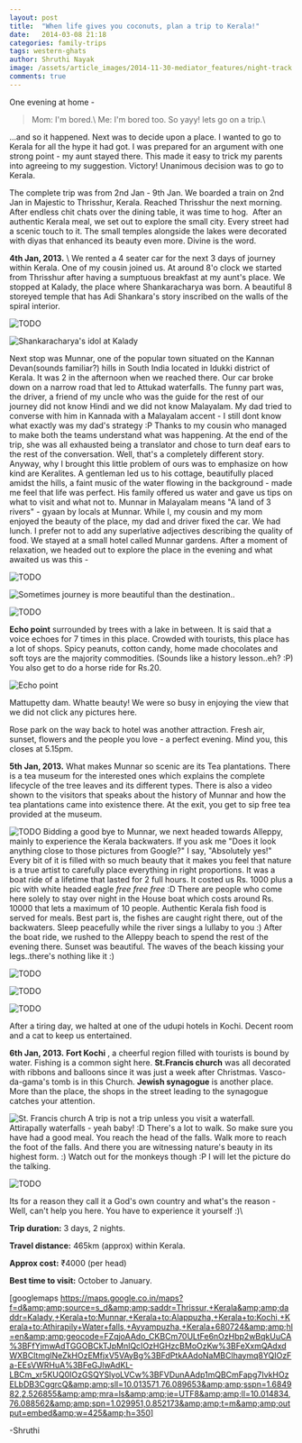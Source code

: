 ```yaml
---
layout: post
title:  "When life gives you coconuts, plan a trip to Kerala!"
date:   2014-03-08 21:18
categories: family-trips
tags: western-ghats
author: Shruthi Nayak
image: /assets/article_images/2014-11-30-mediator_features/night-track.jpg
comments: true
---
```


One evening at home - 

> Mom: I'm bored.\\
> Me: I'm bored too. So yayy! lets go on a trip.\\

...and so it happened. Next was to decide upon a place. I wanted to go to Kerala for all the hype it had got. I was prepared for an argument with one strong point - my aunt stayed there. This made it easy to trick my parents into agreeing to my suggestion. Victory! Unanimous decision was to go to Kerala.


The complete trip was from 2nd Jan - 9th Jan. We boarded a train on 2nd Jan in Majestic to Thrisshur, Kerala. Reached Thrisshur the next morning. After endless chit chats over the dining table, it was time to hog.  After an authentic Kerala meal, we set out to explore the small city. Every street had a scenic touch to it. The small temples alongside the lakes were decorated with diyas that enhanced its beauty even more. Divine is the word.


**4th Jan, 2013.** \\
We rented a 4 seater car for the next 3 days of journey within Kerala. One of my cousin joined us. At around 8'o clock we started from Thrisshur after having a sumptuous breakfast at my aunt's place. We stopped at Kalady, the place where Shankaracharya was born. A beautiful 8 storeyed temple that has Adi Shankara's story inscribed on the walls of the spiral interior.


![TODO](http://sancharaa.files.wordpress.com/2014/03/img_2398.jpg)

![Shankaracharya's idol at Kalady](http://sancharaa.files.wordpress.com/2014/03/imag0616.jpg)
 

Next stop was Munnar, one of the popular town situated on the Kannan Devan(sounds familiar?) hills in South India located in Idukki district of Kerala. It was 2 in the afternoon when we reached there. Our car broke down on a narrow road that led to Attukad waterfalls. The funny part was, the driver, a friend of my uncle who was the guide for the rest of our journey did not know Hindi and we did not know Malayalam. My dad tried to converse with him in Kannada with a Malayalam accent - I still dont know what exactly was my dad's strategy :P Thanks to my cousin who managed to make both the teams understand what was happening. At the end of the trip, she was all exhausted being a translator and chose to turn deaf ears to the rest of the conversation. Well, that's a completely different story. Anyway, why I brought this little problem of ours was to emphasize on how kind are Keralites. A gentleman led us to his cottage, beautifully placed amidst the hills, a faint music of the water flowing in the background - made me feel that life was perfect. His family offered us water and gave us tips on what to visit and what not to. Munnar in Malayalam means "A land of 3 rivers" - gyaan by locals at Munnar. While I, my cousin and my mom enjoyed the beauty of the place, my dad and driver fixed the car. We had lunch. I prefer not to add any superlative adjectives describing the quality of food. We stayed at a small hotel called Munnar gardens. After a moment of relaxation, we headed out to explore the place in the evening and what awaited us was this -

![TODO](http://sancharaa.files.wordpress.com/2014/03/img_2479.jpg)

![Sometimes journey is more beautiful than the destination..](http://sancharaa.files.wordpress.com/2014/03/img_2552.jpg)

![TODO](http://sancharaa.files.wordpress.com/2014/03/img_2724.jpg)

**Echo point**  surrounded by trees with a lake in between. It is said that a voice echoes for 7 times in this place. Crowded with tourists, this place has a lot of shops. Spicy peanuts, cotton candy, home made chocolates and soft toys are the majority commodities. (Sounds like a history lesson..eh? :P) You also get to do a horse ride for Rs.20.

![Echo point](http://sancharaa.files.wordpress.com/2014/03/img_2558.jpg)

Mattupetty dam. Whatte beauty! We were so busy in enjoying the view that we did not click any pictures here.


Rose park on the way back to hotel was another attraction. Fresh air, sunset, flowers and the people you love - a perfect evening. Mind you, this closes at 5.15pm.


**5th Jan, 2013.** 
What makes Munnar so scenic are its Tea plantations. There is a tea museum for the interested ones which explains the complete lifecycle of the tree leaves and its different types. There is also a video shown to the visitors that speaks about the history of Munnar and how the tea plantations came into existence there. At the exit, you get to sip free tea provided at the museum.

![TODO](http://sancharaa.files.wordpress.com/2014/03/img_2722.jpg)
Bidding a good bye to Munnar, we next headed towards Alleppy, mainly to experience the Kerala backwaters. If you ask me "Does it look anything close to those pictures from Google?" I say, "Absolutely yes!" Every bit of it is filled with so much beauty that it makes you feel that nature is a true artist to carefully place everything in right proportions. It was a boat ride of a lifetime that lasted for 2 full hours. It costed us Rs. 1000 plus a pic with white headed eagle *free free free* :D There are people who come here solely to stay over night in the House boat which costs around Rs. 10000 that lets a maximum of 10 people. Authentic Kerala fish food is served for meals. Best part is, the fishes are caught right there, out of the backwaters. Sleep peacefully while the river sings a lullaby to you :) After the boat ride, we rushed to the Alleppy beach to spend the rest of the evening there. Sunset was beautiful. The waves of the beach kissing your legs..there's nothing like it :)

![TODO](http://sancharaa.files.wordpress.com/2014/03/img_2923.jpg)

![TODO](http://sancharaa.files.wordpress.com/2014/03/img_2954.jpg)

![TODO](http://sancharaa.files.wordpress.com/2014/03/img_2962.jpg)


After a tiring day, we halted at one of the udupi hotels in Kochi. Decent room and a cat to keep us entertained.

**6th Jan, 2013.** 
**Fort Kochi** , a cheerful region filled with tourists is bound by water. Fishing is a common sight here. **St.Francis church**  was all decorated with ribbons and balloons since it was just a week after Christmas. Vasco-da-gama's tomb is in this Church. **Jewish synagogue**  is another place. More than the place, the shops in the street leading to the synagogue catches your attention.


![St. Francis church](http://sancharaa.files.wordpress.com/2014/03/img_3117.jpg)
A trip is not a trip unless you visit a waterfall. Attirapally waterfalls - yeah baby! :D
There's a lot to walk. So make sure you have had a good meal. You reach the head of the falls. Walk more to reach the foot of the falls. And there you are witnessing nature's beauty in its highest form. :) Watch out for the monkeys though :P I will let the picture do the talking.

![TODO](http://sancharaa.files.wordpress.com/2014/03/img_3155.jpg?w=592)

Its for a reason they call it a God's own country and what's the reason - Well, can't help you here. You have to experience it yourself :)\


**Trip duration:**
3 days, 2 nights.

**Travel distance:**
465km (approx) within Kerala.

**Approx cost:**
₹4000 (per head)

**Best time to visit:**
October to January.

[googlemaps https://maps.google.co.in/maps?f=d&amp;amp;source=s_d&amp;amp;saddr=Thrissur,+Kerala&amp;amp;daddr=Kalady,+Kerala+to:Munnar,+Kerala+to:Alappuzha,+Kerala+to:Kochi,+Kerala+to:Athirapily+Water+falls,+Ayyampuzha,+Kerala+680724&amp;amp;hl=en&amp;amp;geocode=FZqjoAAdo_CKBCm70ULtFe6nOzHbp2wBqkUuCA%3BFfYjmwAdTGGOBCkTJpMnlQcIOzHGHzcBMoOzKw%3BFeXxmQAdxdWXBCltmglNeZkHOzEMfjxV5VAyBg%3BFdPtkAAdoNaMBClhaymq8YQIOzFa-EEsVWRHuA%3BFeGJlwAdKL-LBCm_xr5KUQ0IOzGSQYSlyoLVCw%3BFVDunAAdp1mQBCmFapg7IvkHOzELbDB3CggrcQ&amp;amp;sll=10.013571,76.089653&amp;amp;sspn=1.684982,2.526855&amp;amp;mra=ls&amp;amp;ie=UTF8&amp;amp;ll=10.014834,76.088562&amp;amp;spn=1.029951,0.852173&amp;amp;t=m&amp;amp;output=embed&amp;w=425&amp;h=350]

-Shruthi
